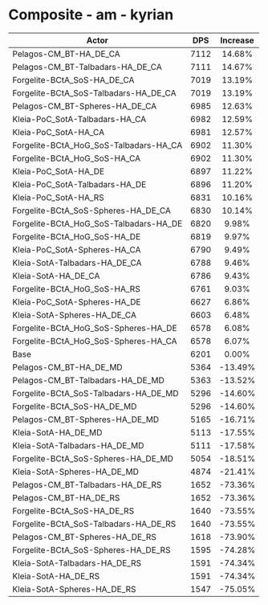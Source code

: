 # Composite - am - kyrian
| Actor | DPS | Increase |
|---|:---:|:---:|
|Pelagos-CM_BT-HA_DE_CA|7112|14.68%|
|Pelagos-CM_BT-Talbadars-HA_DE_CA|7111|14.67%|
|Forgelite-BCtA_SoS-HA_DE_CA|7019|13.19%|
|Forgelite-BCtA_SoS-Talbadars-HA_DE_CA|7019|13.19%|
|Pelagos-CM_BT-Spheres-HA_DE_CA|6985|12.63%|
|Kleia-PoC_SotA-Talbadars-HA_CA|6982|12.59%|
|Kleia-PoC_SotA-HA_CA|6981|12.57%|
|Forgelite-BCtA_HoG_SoS-Talbadars-HA_CA|6902|11.30%|
|Forgelite-BCtA_HoG_SoS-HA_CA|6902|11.30%|
|Kleia-PoC_SotA-HA_DE|6897|11.22%|
|Kleia-PoC_SotA-Talbadars-HA_DE|6896|11.20%|
|Kleia-PoC_SotA-HA_RS|6831|10.16%|
|Forgelite-BCtA_SoS-Spheres-HA_DE_CA|6830|10.14%|
|Forgelite-BCtA_HoG_SoS-Talbadars-HA_DE|6820|9.98%|
|Forgelite-BCtA_HoG_SoS-HA_DE|6819|9.97%|
|Kleia-PoC_SotA-Spheres-HA_CA|6790|9.49%|
|Kleia-SotA-Talbadars-HA_DE_CA|6788|9.46%|
|Kleia-SotA-HA_DE_CA|6786|9.43%|
|Forgelite-BCtA_HoG_SoS-HA_RS|6761|9.03%|
|Kleia-PoC_SotA-Spheres-HA_DE|6627|6.86%|
|Kleia-SotA-Spheres-HA_DE_CA|6603|6.48%|
|Forgelite-BCtA_HoG_SoS-Spheres-HA_DE|6578|6.08%|
|Forgelite-BCtA_HoG_SoS-Spheres-HA_CA|6578|6.07%|
|Base|6201|0.00%|
|Pelagos-CM_BT-HA_DE_MD|5364|-13.49%|
|Pelagos-CM_BT-Talbadars-HA_DE_MD|5363|-13.52%|
|Forgelite-BCtA_SoS-Talbadars-HA_DE_MD|5296|-14.60%|
|Forgelite-BCtA_SoS-HA_DE_MD|5296|-14.60%|
|Pelagos-CM_BT-Spheres-HA_DE_MD|5165|-16.71%|
|Kleia-SotA-HA_DE_MD|5113|-17.55%|
|Kleia-SotA-Talbadars-HA_DE_MD|5111|-17.58%|
|Forgelite-BCtA_SoS-Spheres-HA_DE_MD|5054|-18.51%|
|Kleia-SotA-Spheres-HA_DE_MD|4874|-21.41%|
|Pelagos-CM_BT-Talbadars-HA_DE_RS|1652|-73.36%|
|Pelagos-CM_BT-HA_DE_RS|1652|-73.36%|
|Forgelite-BCtA_SoS-HA_DE_RS|1640|-73.55%|
|Forgelite-BCtA_SoS-Talbadars-HA_DE_RS|1640|-73.55%|
|Pelagos-CM_BT-Spheres-HA_DE_RS|1618|-73.90%|
|Forgelite-BCtA_SoS-Spheres-HA_DE_RS|1595|-74.28%|
|Kleia-SotA-Talbadars-HA_DE_RS|1591|-74.34%|
|Kleia-SotA-HA_DE_RS|1591|-74.34%|
|Kleia-SotA-Spheres-HA_DE_RS|1547|-75.05%|
